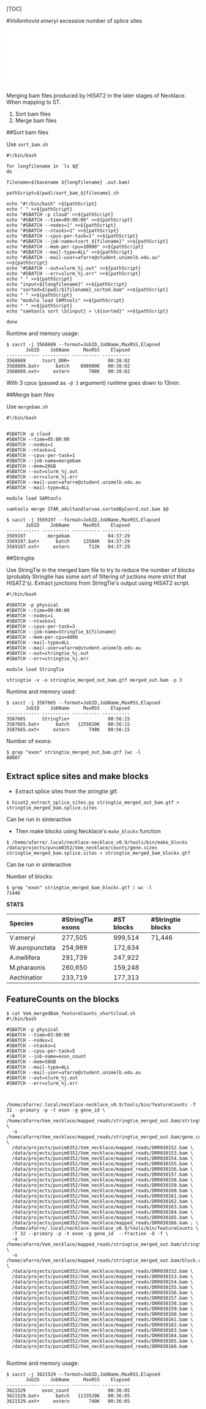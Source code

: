 [TOC]

#*Vollenhovia emeryi* excessive number of splice sites

![](/Users/afarre/Unimelb/Doublesex/figures/Vem_necklace_extra_steps.pdf)

 
Merging bam files produced by HISAT2 in the later stages of Necklace. When mapping to ST. 

1. Sort bam files 
2. Merge bam files

##Sort bam files 

Use `sort_bam.sh`

```
#!/bin/bash

for longfilename in `ls $@`
do

filename=$(basename ${longfilename} .out.bam)

pathScript=$(pwd)/sort_bam_${filename}.sh

echo "#!/bin/bash" >${pathScript}
echo " " >>${pathScript}
echo "#SBATCH -p cloud" >>${pathScript}
echo "#SBATCH --time=09:00:00" >>${pathScript}
echo "#SBATCH --nodes=1" >>${pathScript}
echo "#SBATCH --ntasks=1" >>${pathScript}
echo "#SBATCH --cpus-per-task=1" >>${pathScript}
echo "#SBATCH --job-name=tsort_${filename}" >>${pathScript}
echo "#SBATCH --mem-per-cpu=10000" >>${pathScript}
echo "#SBATCH --mail-type=ALL" >>${pathScript}
echo "#SBATCH --mail-user=afarre@student.unimelb.edu.au" >>${pathScript}
echo "#SBATCH --out=slurm_%j.out" >>${pathScript}
echo "#SBATCH --err=slurm_%j.err" >>${pathScript}
echo " " >>${pathScript}
echo "input=${longfilename}" >>${pathScript}
echo "sorted=$(pwd)/${filename}_sorted.bam" >>${pathScript}
echo " " >>${pathScript}
echo "module load SAMtools" >>${pathScript}
echo " " >>${pathScript}
echo "samtools sort \${input} > \${sorted}" >>${pathScript}

done 
```

Runtime and memory usage: 

```
$ sacct -j 3568609 --format=JobID,JobName,MaxRSS,Elapsed
       JobID    JobName     MaxRSS    Elapsed 
------------ ---------- ---------- ---------- 
3568609      tsort_DRR+              00:38:02 
3568609.bat+      batch    890900K   00:38:02 
3568609.ext+     extern       708K   00:38:02 
```

With 3 cpus (passed as `-@ 3` argument) runtime goes down to 13min.

##Merge bam files 

Use `mergebam.sh`

```
#!/bin/bash


#SBATCH -p cloud
#SBATCH --time=05:00:00
#SBATCH --nodes=1
#SBATCH --ntasks=1
#SBATCH --cpus-per-task=1
#SBATCH --job-name=mergebam
#SBATCH --mem=20GB
#SBATCH --out=slurm_%j.out  
#SBATCH --err=slurm_%j.err  
#SBATCH --mail-user=afarre@student.unimelb.edu.au
#SBATCH --mail-type=ALL

module load SAMtools

samtools merge STAR_adultandlarvae.sortedByCoord.out.bam $@
```

```
$ sacct -j 3569197 --format=JobID,JobName,MaxRSS,Elapsed
       JobID    JobName     MaxRSS    Elapsed 
------------ ---------- ---------- ---------- 
3569197        mergebam              04:37:29 
3569197.bat+      batch     13504K   04:37:29 
3569197.ext+     extern       712K   04:37:29 
```

##Stringtie 

Use StringTie in the merged bam file to try to reduce the number of blocks (probably Stringtie has some sort of filtering of juctions more strict that HISAT2's). Extract junctions from StringTie's output using HISAT2 script. 

```
#!/bin/bash
 
#SBATCH -p physical
#SBATCH --time=09:00:00
#SBATCH --nodes=1
#SBATCH --ntasks=1
#SBATCH --cpus-per-task=3
#SBATCH --job-name=StringTie_${filename}
#SBATCH --mem-per-cpu=4000
#SBATCH --mail-type=ALL
#SBATCH --mail-user=afarre@student.unimelb.edu.au
#SBATCH --out=stringtie_%j.out
#SBATCH --err=stringtie_%j.err
 
module load StringTie
 
stringtie -v -o stringtie_merged_out_bam.gtf merged_out.bam -p 3
``` 
Runtime and memory used: 

```
$ sacct -j 3587665 --format=JobID,JobName,MaxRSS,Elapsed
       JobID    JobName     MaxRSS    Elapsed 
------------ ---------- ---------- ---------- 
3587665      StringTie+              00:56:15 
3587665.bat+      batch   1255020K   00:56:15 
3587665.ext+     extern       748K   00:56:15 
```

Number of exons: 

```
$ grep "exon" stringtie_merged_out_bam.gtf |wc -l
80807
```

## Extract splice sites and make blocks

-  Extract splice sites from the stringtie gtf.

```
$ hisat2_extract_splice_sites.py stringtie_merged_out_bam.gtf > stringtie_merged_bam.splice.sites
```
Can be run in sinteractive

- Then make blocks using Necklace's `make_blocks` function

```
$ /home/afarre/.local/necklace-necklace_v0.9/tools/bin/make_blocks /data/projects/punim0352/Vem_necklace/counts/gene.sizes stringtie_merged_bam.splice.sites > stringtie_merged_bam_blocks.gtf
```
Can be run in sinteractive

Number of blocks: 

```
$ grep "exon" stringtie_merged_bam_blocks.gtf | wc -l
71446
```
**STATS**

Species |#StringTie exons|#ST blocks|#Stringtie blocks
:--|:--|:--|:--
V.emeryi|277,505|999,514|71,446
W.auropunctata|254,989|172,634|
A.mellifera|291,739|247,922|
M.pharaonis|260,650|159,248|
Aechinatior|233,719|177,313|

## FeatureCounts on the blocks 

```
$ cat Vem_mergedBam_featureCounts_shortcloud.sh 
#!/bin/bash

#SBATCH -p physical
#SBATCH --time=03:00:00
#SBATCH --nodes=1
#SBATCH --ntasks=1
#SBATCH --cpus-per-task=5
#SBATCH --job-name=exon_count
#SBATCH --mem=50GB
#SBATCH --mail-type=ALL
#SBATCH --mail-user=afarre@student.unimelb.edu.au
#SBATCH --out=slurm_%j.out  
#SBATCH --err=slurm_%j.err 



/home/afarre/.local/necklace-necklace_v0.9/tools/bin/featureCounts -T 32 --primary -p -t exon -g gene_id \
 -a /home/afarre/Vem_necklace/mapped_reads/stringtie_merged_out.bam/stringtie_merged_bam_blocks.gtf \
  -o /home/afarre/Vem_necklace/mapped_reads/stringtie_merged_out.bam/gene.counts \
  /data/projects/punim0352/Vem_necklace/mapped_reads/DRR030152.bam \
  /data/projects/punim0352/Vem_necklace/mapped_reads/DRR030153.bam \
  /data/projects/punim0352/Vem_necklace/mapped_reads/DRR030154.bam \
  /data/projects/punim0352/Vem_necklace/mapped_reads/DRR030155.bam \
  /data/projects/punim0352/Vem_necklace/mapped_reads/DRR030156.bam \
  /data/projects/punim0352/Vem_necklace/mapped_reads/DRR030157.bam \
  /data/projects/punim0352/Vem_necklace/mapped_reads/DRR030158.bam \
  /data/projects/punim0352/Vem_necklace/mapped_reads/DRR030159.bam \
  /data/projects/punim0352/Vem_necklace/mapped_reads/DRR030160.bam \
  /data/projects/punim0352/Vem_necklace/mapped_reads/DRR030161.bam \
  /data/projects/punim0352/Vem_necklace/mapped_reads/DRR030162.bam \
  /data/projects/punim0352/Vem_necklace/mapped_reads/DRR030163.bam \
  /data/projects/punim0352/Vem_necklace/mapped_reads/DRR030164.bam \
  /data/projects/punim0352/Vem_necklace/mapped_reads/DRR030165.bam \
  /data/projects/punim0352/Vem_necklace/mapped_reads/DRR030166.bam ; \
  /home/afarre/.local/necklace-necklace_v0.9/tools/bin/featureCounts \
  -T 32 --primary -p -t exon -g gene_id  --fraction -O -f \
  -a /home/afarre/Vem_necklace/mapped_reads/stringtie_merged_out.bam/stringtie_merged_bam_blocks.gtf \
  -o /home/afarre/Vem_necklace/mapped_reads/stringtie_merged_out.bam/block.counts \
  /data/projects/punim0352/Vem_necklace/mapped_reads/DRR030152.bam \
  /data/projects/punim0352/Vem_necklace/mapped_reads/DRR030153.bam \
  /data/projects/punim0352/Vem_necklace/mapped_reads/DRR030154.bam \
  /data/projects/punim0352/Vem_necklace/mapped_reads/DRR030155.bam \
  /data/projects/punim0352/Vem_necklace/mapped_reads/DRR030156.bam \
  /data/projects/punim0352/Vem_necklace/mapped_reads/DRR030157.bam \
  /data/projects/punim0352/Vem_necklace/mapped_reads/DRR030158.bam \
  /data/projects/punim0352/Vem_necklace/mapped_reads/DRR030159.bam \
  /data/projects/punim0352/Vem_necklace/mapped_reads/DRR030160.bam \
  /data/projects/punim0352/Vem_necklace/mapped_reads/DRR030161.bam \
  /data/projects/punim0352/Vem_necklace/mapped_reads/DRR030162.bam \
  /data/projects/punim0352/Vem_necklace/mapped_reads/DRR030163.bam \
  /data/projects/punim0352/Vem_necklace/mapped_reads/DRR030164.bam \
  /data/projects/punim0352/Vem_necklace/mapped_reads/DRR030165.bam \
  /data/projects/punim0352/Vem_necklace/mapped_reads/DRR030166.bam 
  
```

Runtime and memory usage: 

```
$ sacct -j 3621529 --format=JobID,JobName,MaxRSS,Elapsed
       JobID    JobName     MaxRSS    Elapsed 
------------ ---------- ---------- ---------- 
3621529      exon_count              00:36:05 
3621529.bat+      batch   1133520K   00:36:05 
3621529.ext+     extern       740K   00:36:05 
```